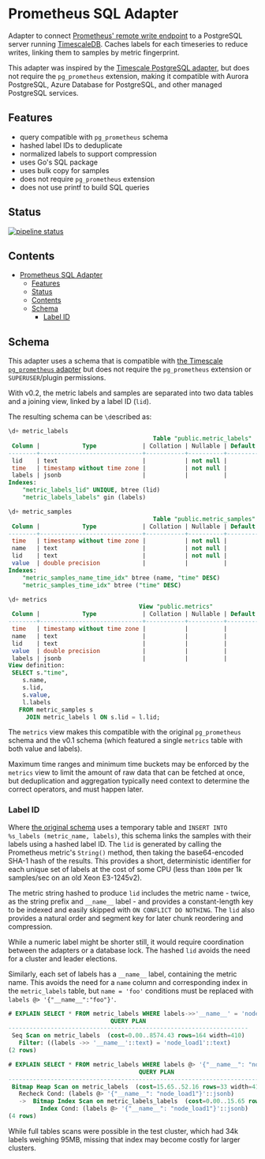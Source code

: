 # Prometheus SQL Adapter

Adapter to connect [Prometheus' remote write endpoint](https://prometheus.io/docs/prometheus/latest/configuration/configuration/#remote_write)
to a PostgreSQL server running [TimescaleDB](https://www.timescale.com/). Caches labels for each timeseries to reduce
writes, linking them to samples by metric fingerprint.

This adapter was inspired by the [Timescale PostgreSQL adapter](https://github.com/timescale/prometheus-postgresql-adapter),
but does not require the `pg_prometheus` extension, making it compatible with
Aurora PostgreSQL, Azure Database for PostgreSQL, and other managed PostgreSQL services.

## Features

- query compatible with `pg_prometheus` schema
- hashed label IDs to deduplicate
- normalized labels to support compression
- uses Go's SQL package
- uses bulk copy for samples
- does not require `pg_prometheus` extension
- does not use printf to build SQL queries

## Status

[![pipeline status](https://git.apextoaster.com/ssube/prometheus-sql-adapter/badges/feat/xx-split-labels/pipeline.svg)](https://git.apextoaster.com/ssube/prometheus-sql-adapter/commits/feat/xx-split-labels)

## Contents

- [Prometheus SQL Adapter](#prometheus-sql-adapter)
  - [Features](#features)
  - [Status](#status)
  - [Contents](#contents)
  - [Schema](#schema)
    - [Label ID](#label-id)

## Schema

This adapter uses a schema that is compatible with [the Timescale `pg_prometheus` adapter](https://github.com/timescale/prometheus-postgresql-adapter/) but does not require the `pg_prometheus` extension or `SUPERUSER`/plugin permissions.

With v0.2, the metric labels and samples are separated into two data tables and a joining view, linked by a label ID
(`lid`).

The resulting schema can be `\d`escribed as:

```sql
\d+ metric_labels
                                         Table "public.metric_labels"
 Column |            Type             | Collation | Nullable | Default | Storage  | Stats target | Description 
--------+-----------------------------+-----------+----------+---------+----------+--------------+-------------
 lid    | text                        |           | not null |         | extended |              | 
 time   | timestamp without time zone |           | not null |         | plain    |              | 
 labels | jsonb                       |           |          |         | extended |              | 
Indexes:
    "metric_labels_lid" UNIQUE, btree (lid)
    "metric_labels_labels" gin (labels)

\d+ metric_samples
                                         Table "public.metric_samples"
 Column |            Type             | Collation | Nullable | Default | Storage  | Stats target | Description 
--------+-----------------------------+-----------+----------+---------+----------+--------------+-------------
 time   | timestamp without time zone |           | not null |         | plain    |              | 
 name   | text                        |           | not null |         | extended |              | 
 lid    | text                        |           | not null |         | extended |              | 
 value  | double precision            |           |          |         | plain    |              | 
Indexes:
    "metric_samples_name_time_idx" btree (name, "time" DESC)
    "metric_samples_time_idx" btree ("time" DESC)

\d+ metrics
                                     View "public.metrics"
 Column |            Type             | Collation | Nullable | Default | Storage  | Description 
--------+-----------------------------+-----------+----------+---------+----------+-------------
 time   | timestamp without time zone |           |          |         | plain    | 
 name   | text                        |           |          |         | extended | 
 lid    | text                        |           |          |         | extended | 
 value  | double precision            |           |          |         | plain    | 
 labels | jsonb                       |           |          |         | extended | 
View definition:
 SELECT s."time",
    s.name,
    s.lid,
    s.value,
    l.labels
   FROM metric_samples s
     JOIN metric_labels l ON s.lid = l.lid;
```

The `metrics` view makes this compatible with the original `pg_prometheus` schema and the v0.1 schema
(which featured a single `metrics` table with both value and labels).

Maximum time ranges and minimum time buckets may be enforced by the `metrics` view to limit the amount of
raw data that can be fetched at once, but deduplication and aggregation typically need context to determine
the correct operators, and must happen later.

### Label ID

Where [the original schema](https://github.com/timescale/prometheus-postgresql-adapter/blob/master/pkg/postgresql/client.go#L72)
uses a temporary table and `INSERT INTO %s_labels (metric_name, labels)`, this schema links the samples with their
labels using a hashed label ID. The `lid` is generated by calling the Prometheus metric's `String()` method, then
taking the base64-encoded SHA-1 hash of the results. This provides a short, deterministic identifier for each unique
set of labels at the cost of some CPU (less than `100m` per 1k samples/sec on an old Xeon E3-1245v2).

The metric string hashed to produce `lid` includes the metric name - twice, as the string prefix and `__name__`
label - and provides a constant-length key to be indexed and easily skipped with `ON CONFLICT DO NOTHING`. The `lid`
also provides a natural order and segment key for later chunk reordering and compression.

While a numeric label might be shorter still, it would require coordination between the adapters or a database lock.
The hashed `lid` avoids the need for a cluster and leader elections.

Similarly, each set of labels has a `__name__` label, containing the metric name. This avoids the need for a `name`
column and corresponding index in the `metric_labels` table, but `name = 'foo'` conditions must be replaced with
`labels @> '{"__name__":"foo"}'`.

```sql
# EXPLAIN SELECT * FROM metric_labels WHERE labels->>'__name__' = 'node_load1';
                             QUERY PLAN                             
--------------------------------------------------------------------
 Seq Scan on metric_labels  (cost=0.00..8574.43 rows=164 width=410)
   Filter: ((labels ->> '__name__'::text) = 'node_load1'::text)
(2 rows)

# EXPLAIN SELECT * FROM metric_labels WHERE labels @> '{"__name__": "node_load1"}';
                                     QUERY PLAN                                      
-------------------------------------------------------------------------------------
 Bitmap Heap Scan on metric_labels  (cost=15.65..52.16 rows=33 width=410)
   Recheck Cond: (labels @> '{"__name__": "node_load1"}'::jsonb)
   ->  Bitmap Index Scan on metric_labels_labels  (cost=0.00..15.65 rows=33 width=0)
         Index Cond: (labels @> '{"__name__": "node_load1"}'::jsonb)
(4 rows)
```

While full tables scans were possible in the test cluster, which had 34k labels weighing 95MB, missing that index
may become costly for larger clusters.
